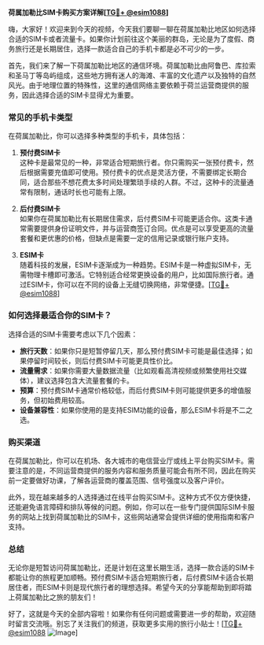 **荷属加勒比SIM卡购买方案详解[[TG💪+ @esim1088](https://t.me/s/esim1088)]**

嗨，大家好！欢迎来到今天的视频，今天我们要聊一聊在荷属加勒比地区如何选择合适的SIM卡或者流量卡。如果你计划前往这个美丽的群岛，无论是为了度假、商务旅行还是长期居住，选择一款适合自己的手机卡都是必不可少的一步。

首先，我们来了解一下荷属加勒比地区的通信环境。荷属加勒比由阿鲁巴、库拉索和圣马丁等岛屿组成，这些地方拥有迷人的海滩、丰富的文化遗产以及独特的自然风光。由于地理位置的特殊性，这里的通信网络主要依赖于荷兰运营商提供的服务，因此选择合适的SIM卡显得尤为重要。

### **常见的手机卡类型**

在荷属加勒比，你可以选择多种类型的手机卡，具体包括：

1. **预付费SIM卡**  
   这种卡是最常见的一种，非常适合短期旅行者。你只需购买一张预付费卡，然后根据需要充值即可使用。预付费卡的优点是灵活方便，不需要绑定长期合同，适合那些不想花费太多时间处理繁琐手续的人群。不过，这种卡的流量通常有限制，通话时长也可能有上限。

2. **后付费SIM卡**  
   如果你在荷属加勒比有长期居住需求，后付费SIM卡可能更适合你。这类卡通常需要提供身份证明文件，并与运营商签订合同。优点是可以享受更高的流量套餐和更优惠的价格，但缺点是需要一定的信用记录或银行账户支持。

3. **ESIM卡**  
   随着科技的发展，ESIM卡逐渐成为一种趋势。ESIM卡是一种虚拟SIM卡，无需物理卡槽即可激活。它特别适合经常更换设备的用户，比如国际旅行者。通过ESIM卡，你可以在不同的设备上无缝切换网络，非常便捷。[[TG💪+ @esim1088](https://t.me/s/esim1088)]

### **如何选择最适合你的SIM卡？**

选择合适的SIM卡需要考虑以下几个因素：

- **旅行天数**：如果你只是短暂停留几天，那么预付费SIM卡可能是最佳选择；如果停留时间较长，则后付费SIM卡可能更具性价比。
- **流量需求**：如果你需要大量数据流量（比如观看高清视频或频繁使用社交媒体），建议选择包含大流量套餐的卡。
- **预算**：预付费SIM卡通常价格较低，而后付费SIM卡则可能提供更多的增值服务，但初始费用较高。
- **设备兼容性**：如果你使用的是支持ESIM功能的设备，那么ESIM卡将是不二之选。

### **购买渠道**

在荷属加勒比，你可以在机场、各大城市的电信营业厅或线上平台购买SIM卡。需要注意的是，不同运营商提供的服务内容和服务质量可能会有所不同，因此在购买前一定要做好功课，了解各运营商的覆盖范围、信号强度以及客户评价。

此外，现在越来越多的人选择通过在线平台购买SIM卡。这种方式不仅方便快捷，还能避免语言障碍和排队等候的问题。例如，你可以在一些专门提供国际SIM卡服务的网站上找到荷属加勒比的SIM卡，这些网站通常会提供详细的使用指南和客户支持。

### **总结**

无论你是短暂访问荷属加勒比，还是计划在这里长期生活，选择一款合适的SIM卡都能让你的旅程更加顺畅。预付费SIM卡适合短期旅行者，后付费SIM卡适合长期居住者，而ESIM卡则是现代旅行者的理想选择。希望今天的分享能帮助到即将踏上荷属加勒比之旅的朋友们！

好了，这就是今天的全部内容啦！如果你有任何问题或需要进一步的帮助，欢迎随时留言交流哦。别忘了关注我们的频道，获取更多实用的旅行小贴士！[[TG💪+ @esim1088](https://t.me/s/esim1088) ![Image](https://i.postimg.cc/4NQfJmqS/Snipaste-2025-05-13-00-14-12.png)]